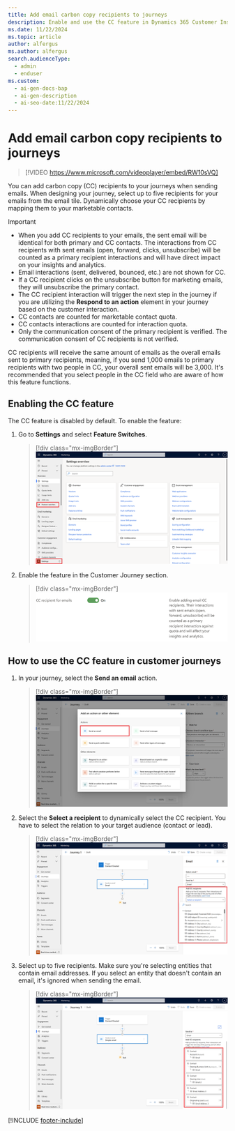 ```yaml
---
title: Add email carbon copy recipients to journeys
description: Enable and use the CC feature in Dynamics 365 Customer Insights - Journeys. Follow our guide to add up to five CC recipients to your emails.
ms.date: 11/22/2024
ms.topic: article
author: alfergus
ms.author: alfergus
search.audienceType:
  - admin
  - enduser
ms.custom:
  - ai-gen-docs-bap
  - ai-gen-description
  - ai-seo-date:11/22/2024
---
```


# Add email carbon copy recipients to journeys

> [!VIDEO https://www.microsoft.com/videoplayer/embed/RW10sVQ]

You can add carbon copy (CC) recipients to your journeys when sending emails. When designing your journey, select up to five recipients for your emails from the email tile. Dynamically choose your CC recipients by mapping them to your marketable contacts.

> [!IMPORTANT]
>
>- When you add CC recipients to your emails, the sent email will be identical for both primary and CC contacts. The interactions from CC recipients with sent emails (open, forward, clicks, unsubscribe) will be counted as a primary recipient interactions and will have direct impact on your insights and analytics.
>- Email interactions (sent, delivered, bounced, etc.) are not shown for CC.
>- If a CC recipient clicks on the unsubscribe button for marketing emails, they will unsubscribe the primary contact.
>- The CC recipient interaction will trigger the next step in the journey if you are utilizing the **Respond to an action** element in your journey based on the customer interaction.
>- CC contacts are counted for marketable contact quota.
>- CC contacts interactions are counted for interaction quota.
>- Only the communication consent of the primary recipient is verified. The communication consent of CC recipients is not verified.
>
> CC recipients will receive the same amount of emails as the overall emails sent to primary recipients, meaning, if you send 1,000 emails to primary recipients with two people in CC, your overall sent emails will be 3,000. It's recommended that you select people in the CC field who are aware of how this feature functions.  
>

## Enabling the CC feature

The CC feature is disabled by default. To enable the feature:

1. Go to **Settings** and select **Feature Switches**.
    > [!div class="mx-imgBorder"]
    > ![Select feature switches from settings.](media/real-time-email-cc-settings-feature-switches.png "Select feature switches from settings")

2. Enable the feature in the Customer Journey section.
    > [!div class="mx-imgBorder"]
    > ![Screenshot of enabling the feature switch.](media/real-time-email-cc-enable-feature.png "Screenshot of enabling the feature switch")

## How to use the CC feature in customer journeys

1. In your journey, select the **Send an email** action.

    > [!div class="mx-imgBorder"]
    > ![Screenshot choosing the Send an email action.](media/real-time-email-cc-send-email.png "Screenshot choosing the Send an email action")

1. Select the **Select a recipient** to dynamically select the CC recipient. You have to select the relation to your target audience (contact or lead).

    > [!div class="mx-imgBorder"]
    > ![Screenshot showing the recipient selection.](media/real-time-email-cc-select-recipient.png "Screenshot showing the recipient selection")

1. Select up to five recipients. Make sure you're selecting entities that contain email addresses. If you select an entity that doesn't contain an email, it's ignored when sending the email.

    > [!div class="mx-imgBorder"]
    > ![Screenshot showing five recipients selected.](media/real-time-email-cc-select-recipient-up-to-5.png "Screenshot showing five recipients selected")

[!INCLUDE [footer-include](./includes/footer-banner.md)]
